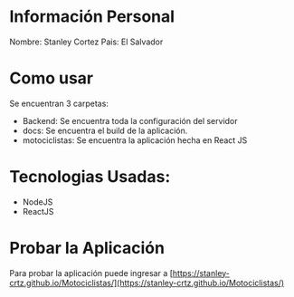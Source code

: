 # Información Personal

Nombre: Stanley Cortez
Pais: El Salvador

# Como usar

Se encuentran 3 carpetas:
 * Backend: Se encuentra toda la configuración del servidor
 * docs: Se encuentra el build de la aplicación.
 * motociclistas: Se encuentra la aplicación hecha en React JS

# Tecnologias Usadas:

 * NodeJS
 * ReactJS

# Probar la Aplicación

Para probar la aplicación puede ingresar a [https://stanley-crtz.github.io/Motociclistas/](https://stanley-crtz.github.io/Motociclistas/)
